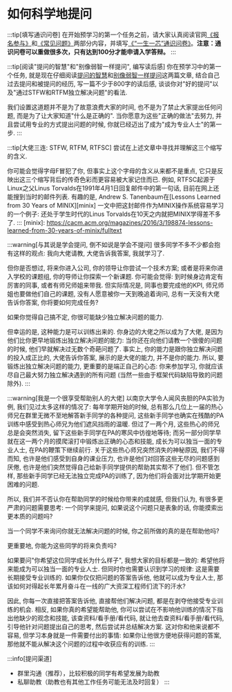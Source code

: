 # 如何科学地提问

[ysyx-forum]: https://ysyx.oscc.cc/forum/

:::tip[填写通识问卷]
在开始预学习的第一个任务之前，请大家认真阅读官网[《报名参与》](https://ysyx.oscc.cc/signup/)和[《常见问题》](https://ysyx.oscc.cc/project/faq.html)两部分内容，并填写[《“一生一芯”通识问卷》](https://www.wenjuan.pub/s/UZBZJv6ci37/#)。**注意：通识问卷可以重做很多次，只有达到100分才能申请入学答辩。**
:::

:::tip[阅读"提问的智慧"和"别像弱智一样提问", 编写读后感]
你在预学习中的第一个任务, 就是现在仔细阅读[提问的智慧][how to ask]和[别像弱智一样提问][stop ask]这两篇文章,
结合自己过去提问和被提问的经历,
写一篇不少于800字的读后感, 谈谈你对"好的提问"以及"通过STFW和RTFM独立解决问题"的看法.
>
我们设置这道题并不是为了故意浪费大家的时间, 也不是为了禁止大家提出任何问题,
而是为了让大家知道"什么是正确的". 当你愿意为这些"正确的做法"去努力,
并且尝试用专业的方式提出问题的时候, 你就已经迈出了成为"成为专业人士"的第一步.
:::

[how to ask]: https://github.com/ryanhanwu/How-To-Ask-Questions-The-Smart-Way/blob/master/README-zh_CN.md
[stop ask]: https://github.com/tangx/Stop-Ask-Questions-The-Stupid-Ways/blob/master/README.md

:::tip[大佬三连: STFW, RTFM, RTFSC]
尝试在上述文章中寻找并理解这三个缩写的含义.
>
你可能会觉得字母F冒犯了你, 但事实上这个字母的含义从来都不是重点,
它只是反映出这三个缩写背后的传奇色彩而更容易被大家记住而已.
例如, RTFSC起源于Linux之父Linus Torvalds在1991年4月1日回复邮件中的第一句话,
目前在网上还能搜到当时的邮件列表.
有趣的是, Andrew S. Tanenbaum在[Lessons Learned from 30 Years of MINIX][minix]
一文中把这封邮件作为MINIX操作系统容易学习的一个例子:
还处于学生时代的Linus Torvalds在10天之内就把MINIX学得差不多了.
:::
[minix]: https://cacm.acm.org/magazines/2016/3/198874-lessons-learned-from-30-years-of-minix/fulltext

:::warning[与其说是学会提问, 倒不如说是学会不提问]
很多同学不多不少都会抱有这样的观点:
我向大佬请教, 大佬告诉我答案, 我就学习了.
>
但你是否想过, 将来你进入公司, 你的领导让你尝试一个技术方案;
或者是将来你进入学校的课题组, 你的导师让你探索一个新课题.
你可能会觉得: 到时候身边肯定有厉害的同事, 或者有师兄师姐来带我.
但实际情况是, 同事也要完成他的KPI, 师兄师姐也要做他们自己的课题,
没有人愿意被你一天到晚追着询问, 总有一天没有大佬告诉你答案, 你将要如何完成任务?
>
如果你觉得自己搞不定, 你很可能缺少<Highlight color="#c40e0e">独立解决问题的能力</Highlight>.
>
但幸运的是, 这种能力是可以训练出来的.
你身边的大佬之所以成为了大佬, 是因为他们比你更早地锻炼出独立解决问题的能力:
当你还在向他们请教一个很傻的问题的时候, 他们早就解决过无数个奇葩问题了.
事实上, 你的能力是跟你独立解决问题的投入成正比的,
大佬告诉你答案, 展示的是大佬的能力, 并不是你的能力.
所以, 要锻炼出独立解决问题的能力, 更重要的是端正自己的心态:
<Highlight color="#c40e0e">你来参加学习, 你就应该尽自己最大努力独立解决遇到的所有问题</Highlight>
(当然一些由于框架代码缺陷导致的问题除外).
:::
<!-- -->
:::warning[我是一个很享受帮助别人的大佬]
以南京大学令人闻风丧胆的PA实验为例, 我们见过太多这样的情况了:
每年学期开始的时候, 总有那么几位上一届的热心师兄在群里无微不至地解答新手同学的各种提问,
这些新手同学也确实在残酷的PA训练中感受到热心师兄为他们遮风挡雨的温暖.
但过了一两个月, 这些热心的师兄总是会突然消失, 留下这些新手同学在PA的寒风中彷徨地等待;
而另一部分同学早就在这一两个月的摸爬滚打中锻炼出正确的心态和技能,
成长为可以独当一面的专业人士, 在PA的鞭策下继续前行.
关于这些热心师兄突然消失的神秘原因, 我们不得而知,
也许是他们感受到自身的课业压力,
也许是他们对回答这些无尽的问题感到厌倦,
也许是他们突然觉得自己给新手同学提供的帮助其实帮不了他们.
但不管怎样, 那些新手同学已经无法独立完成PA的训练了,
因为他们将会面对比学期开始更困难的问题.
>
所以, 我们并不否认你在帮助同学的时候给你带来的成就感,
但我们认为, 有很多更严肃的问题需要思考:
一个同学来提问, 如果说这个问题只是表象的话, 你能摸索出更本质的问题吗?
>
当一个同学不来询问你就无法解决问题的时候, 你之前所做的真的是在帮助他吗?
>
更重要地, 你能为这些同学的将来负责吗?
>
如果要问"你希望这位同学成长为什么样子", 我想大家的目标都是一致的:
希望他将来能成为可以独当一面的专业人士.
但同时你也需要认识到学习的规律: <Highlight color="#c40e0e">这是需要长期接受专业训练的</Highlight>.
如果你仅仅把问题的答案告诉他, 他就可以成为专业人士,
那该如何对得起长年累月奋斗在一线的广大资深工程师们流下的汗水?
>
因此, <Highlight color="#c40e0e">你每一次直接把答案告诉他,
直接帮他们解决问题, 都是在剥夺他接受专业训练的机会.</Highlight>
相反, 如果你真的希望能帮助他, 你可以尝试在不影响他训练的情况下指出他缺少的观念和技能,
该查资料/看手册/看代码, 就让他去查资料/看手册/看代码,
引导他针对问题提出自己的思考, 然后尝试并总结解决方案.
这对你和他来说都不容易, 但学习本身就是一件需要付出的事情:
如果你让他很方便地获得问题的答案, 那他就不能从解决这个问题的过程中收获应有的训练.
:::

:::info[提问渠道]
* 群里沟通（推荐），比较积极的同学有希望发展为助教
* 私聊助教（助教也有其他工作任务可能无法及时回复）
:::
